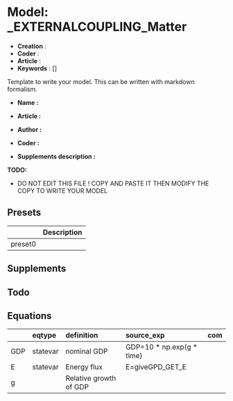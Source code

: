 # Model: _EXTERNALCOUPLING_Matter


* **Creation** : 
* **Coder**    : 
* **Article**  : 
* **Keywords** : []


Template to write your model. This can be written with markdown formalism.

* **Name :**
* **Article :**
* **Author  :**
* **Coder   :**

* **Supplements description :**

**TODO:**
* DO NOT EDIT THIS FILE ! COPY AND PASTE IT THEN MODIFY THE COPY TO WRITE YOUR MODEL


## Presets
|         | Description   |
|:--------|:--------------|
| preset0 |               |
## Supplements

## Todo

## Equations
|     | eqtype   | definition             | source_exp                | com   |
|:----|:---------|:-----------------------|:--------------------------|:------|
| GDP | statevar | nominal GDP            | GDP=10 * np.exp(g * time) |       |
| E   | statevar | Energy flux            | E=giveGPD_GET_E           |       |
| g   |          | Relative growth of GDP |                           |       |